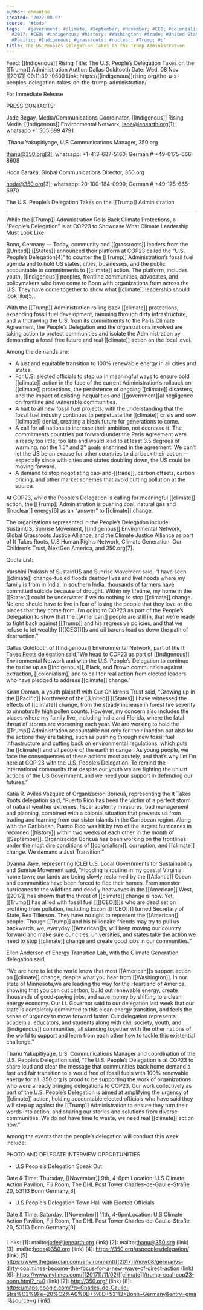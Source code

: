 ```yaml
---
author: ohmanfoo
created: '2022-08-07'
source: '#todo'
tags: ' #government; #climate; #September; #November; #CEO; #colonialism; #American;
  #2017; #CEO; #indigenous; #history; #Washington; #trade; #United States; #Atlantic;
  #Pacific; #Indigenous; #grassroots; #nuclear; #Trump; #;'
title: The US Peoples Delegation Takes on the Trump Administration
---
```


Feed: [[Indigenous]] Rising
Title: The U.S. People’s Delegation Takes on the [[Trump]] Administration
Author: Dallas Goldtooth
Date: Wed, 08 Nov [[2017]] 09:11:39 -0500
Link: https://[[indigenous]]rising.org/the-u-s-peoples-delegation-takes-on-the-trump-administration/
 
For Immediate Release
 
PRESS CONTACTS:
 
Jade Begay, Media/Communications Coordinator, [[Indigenous]] Rising Media-[[Indigenous]]
Environmental Network, jade@ienearth.org[1]; whatsapp +1 505 699 4791
 
 Thanu Yakupitiyage, U.S Communications Manager, 350.org
 
thanu@350.org[2]; whatsapp: +1-413-687-5160; German # +49-0175-666-8608
 
Hoda Baraka, Global Communications Director, 350.org
 
hoda@350.org[3]; whatsapp: 20-100-184-0990; German # +49-175-665-6970
 
The U.S. People’s Delegation Takes on the [[Trump]] Administration
 
______________________________________________________
 
While the [[Trump]] Administration Rolls Back Climate Protections, a “People’s 
Delegation” is at COP23 to Showcase What Climate Leadership Must Look Like
 
Bonn, Germany — Today, community and [[grassroots]] leaders from the [[United]] [[States]] 
announced their platform at COP23 called the “U.S. People’s Delegation[4]” to 
counter the [[Trump]] Administration’s fossil fuel agenda and to hold US states, 
cities, businesses, and the public accountable to commitments to [[climate]] action.
The platform, includes youth, [[Indigenous]] peoples, frontline communities, 
advocates, and policymakers who have come to Bonn with organizations from across
the U.S. They have come together to show what [[climate]] leadership should look 
like[5].
 
With the [[Trump]] Administration rolling back [[climate]] protections, expanding fossil
fuel development, ramming through dirty infrastructure, and withdrawing the U.S.
from its commitments to the Paris Climate Agreement, the People’s Delegation and
the organizations involved are taking action to protect communities and isolate 
the Administration by demanding a fossil free future and real [[climate]] action on 
the local level.
 
Among the demands are:
 
 
  * A just and equitable transition to 100% renewable energy in all cities and 
  states.
  * For U.S. elected officials to step up in meaningful ways to ensure bold 
  [[climate]] action in the face of the current Administration’s rollback on [[climate]]
  protections, the persistence of ongoing [[climate]] disasters, and the impact of 
  existing inequalities and [[government]]al negligence on frontline and vulnerable 
  communities.
  * A halt to all new fossil fuel projects, with the understanding that the 
  fossil fuel industry continues to perpetuate the [[climate]] crisis and sow 
  [[climate]] denial, creating a bleak future for generations to come.
  * A call for all nations to increase their ambition, not decrease it. The 
  commitments countries put forward under the Paris Agreement were already too 
  little, too late and would lead to at least 3.5 degrees of warming, not the 
  1.5° and 2° goals enshrined in the agreement. We can’t let the US be an excuse
  for other countries to dial back their action — especially since with cities 
  and states doubling down, the US could be moving forward.
  * A demand to stop negotiating cap-and-[[trade]], carbon offsets, carbon pricing, 
  and other market schemes that avoid cutting pollution at the source.
 
At COP23, while the People’s Delegation is calling for meaningful [[climate]] 
action, the [[Trump]] Administration is pushing coal, natural gas and [[nuclear]] 
energy[6] as an “answer” to [[climate]] change.
 
The organizations represented in the People’s Delegation include: SustainUS, 
Sunrise Movement, [[Indigenous]] Environmental Network, Global Grassroots Justice 
Alliance, and the Climate Justice Alliance as part of It Takes Roots, U.S Human 
Rights Network, Climate Generation, Our Children’s Trust, NextGen America, and 
350.org[7].
 
Quote List:
 
Varshini Prakash of SustainUS and Sunrise Movement said, “I have seen [[climate]] 
change-fueled floods destroy lives and livelihoods where my family is from in 
India. In southern India, thousands of farmers have committed suicide because of
drought. Within my lifetime, my home in the [[States]] could be underwater if we do 
nothing to stop [[climate]] change. No one should have to live in fear of losing the
people that they love or the places that they come from. I’m going to COP23 as 
part of the People’s Delegation to show that the [[American]] people are still in, 
that we’re ready to fight back against [[Trump]] and his regressive policies, and 
that we refuse to let wealthy [[[[CEO]]]]s and oil barons lead us down the path of 
destruction.”
 
Dallas Goldtooth of [[Indigenous]] Environmental Network, part of the It Takes Roots
delegation said,”We head to COP23 as part of [[Indigenous]] Environmental Network 
and with the U.S. People’s Delegation to continue the to rise up as [[Indigenous]], 
Black, and Brown communities against extraction, [[colonialism]] and to call for 
real action from elected leaders who have pledged to address [[climate]] change.”
 
Kiran Ooman, a youth plaintiff with Our Children’s Trust said, “Growing up in 
the [[Pacific]] Northwest of the [[United]] [[States]] I have witnessed the effects of 
[[climate]] change, from the steady increase in forest fire severity to unnaturally 
high pollen counts. However, my concern also includes the places where my family
live, including India and Florida, where the fatal threat of storms are 
worsening each year. We are working to hold the [[Trump]] Administration accountable
not only for their inaction but also for the actions they are taking, such as 
pushing through new fossil fuel infrastructure and cutting back on environmental
regulations, which puts the [[climate]] and all people of the earth in danger. As 
young people, we face the consequences of these actions most acutely, and that’s
why I’m I’m here at COP 23 with the U.S. People’s Delegation: To remind the 
international community that despite our youth we are fighting the unjust 
actions of the US Government, and we need your support in defending our 
futures.”
 
Katia R. Avilés Vázquez of Organización Boricuá, representing the It Takes Roots
delegation said, “Puerto Rico has been the victim of a perfect storm of natural 
weather extremes, fiscal austerity measures, bad management and planning, 
combined with a colonial situation that prevents us from trading and learning 
from our sister islands in the Caribbean region. Along with the Caribbean, 
Puerto Rico was hit by two of the largest hurricanes in recorded [[history]] within 
two weeks of each other in the month of [[September]]. Organización Boricuá has been
working on the frontlines under the most dire conditions of [[colonialism]], 
corruption, and [[climate]] change. We demand a Just Transition.”
 
Dyanna Jaye, representing ICLEI U.S. Local Governments for Sustainability and 
Sunrise Movement said, “Flooding is routine in my coastal Virginia home town; 
our lands are being slowly reclaimed by the [[Atlantic]] Ocean and communities have 
been forced to flee their homes. From monster hurricanes to the wildfires and 
deadly heatwaves in the [[American]] West, [[2017]] has shown that the threat of [[climate]]
change is now. Yet, [[Trump]] has allied with fossil fuel [[[[CEO]]]]s who are dead set on 
profiting from pollution, including Exxon [[[[CEO]]]] turned Secretary of State, Rex 
Tillerson. They have no right to represent the [[American]] people. Though [[Trump]] and
his billionaire friends may try to pull us backwards, we, everyday [[American]]s, 
will keep moving our country forward and make sure our cities, universities, and
states take the action we need to stop [[climate]] change and create good jobs in 
our communities.”
 
Ellen Anderson of Energy Transition Lab, with the Climate Generation delegation 
said,
 
“We are here to let the world know that most [[American]]s support action on [[climate]]
change, despite what you hear from [[Washington]]. In our state of Minnesota,we are 
leading the way for the Heartland of America, showing that you can cut carbon, 
build out renewable energy, create thousands of good-paying jobs, and save money
by shifting to a clean energy economy. Our Lt. Governor said to our delegation 
last week that our state is completely committed to this clean energy 
transition, and feels the sense of urgency to move forward faster. Our 
delegation represents academia, educators, and students along with civil 
society, youth, and [[indigenous]] communities, all standing together with the other
nations of the world to support and learn from each other how to tackle this 
existential challenge.”
 
Thanu Yakupitiyage, U.S. Communications Manager and coordination of the U.S. 
People’s Delegation said, “The U.S. People’s Delegation is at COP23 to share 
loud and clear the message that communities back home demand a fast and fair 
transition to a world free of fossil fuels with 100% renewable energy for all. 
350.org is proud to be supporting the work of organizations who were already 
bringing delegations to COP23. Our work collectively as part of the U.S. 
People’s Delegation is aimed at amplifying the urgency of [[climate]] action, 
holding accountable elected officials who have said they will step up against 
the [[Trump]] Administration to ensure they turn their words into action, and 
sharing our stories and solutions from diverse communities. We do not have time 
to waste, we need real [[climate]] action now.”
 
Among the events that the people’s delegation will conduct this week include:
 
PHOTO AND DELEGATE INTERVIEW OPPORTUNITIES
 
  * U.S People’s Delegation Speak Out
 
Date & Time: Thursday, [[November]] 9th, 4-6pm
Location: U.S Climate Action Pavilion, Fiji Room, The DHL Post Tower 
Charles-de-Gaulle-Straße 20, 53113 Bonn Germany[8]
 
 
  * U.S People’s Delegation Town Hall with Elected Officials
 
Date & Time: Saturday, [[November]] 11th, 4-6pmLocation: U.S Climate Action 
Pavilion, Fiji Room, The DHL Post Tower Charles-de-Gaulle-Straße 20, 53113 Bonn 
Germany[8]
 
###
 
Links: 
[1]: mailto:jade@ienearth.org (link)
[2]: mailto:thanu@350.org (link)
[3]: mailto:hoda@350.org (link)
[4]: https://350.org/uspeoplesdelegation/ (link)
[5]: https://www.theguardian.com/environment/[[2017]]/nov/08/germanys-dirty-coalmines-become-the-focus-for-a-new-wave-of-direct-action (link)
[6]: https://www.nytimes.com/[[2017]]/11/02/[[climate]]/trump-coal-cop23-bonn.html?_r=0 (link)
[7]: http://350.org/ (link)
[8]: https://maps.google.com/?q=Charles-de-Gaulle-Stra%C3%9Fe+20%C2%A0%0D+%0D+53113+Bonn+Germany&entry=gmail&source=g (link)